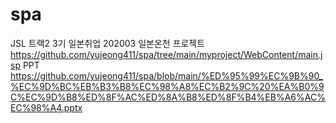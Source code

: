 # spa
JSL 트랙2 3기 일본취업 202003 일본온천 프로젝트
https://github.com/yujeong411/spa/tree/main/myproject/WebContent/main.jsp
PPT
https://github.com/yujeong411/spa/blob/main/%ED%95%99%EC%9B%90_%EC%9D%BC%EB%B3%B8%EC%98%A8%EC%B2%9C%20%EA%B0%9C%EC%9D%B8%ED%8F%AC%ED%8A%B8%ED%8F%B4%EB%A6%AC%EC%98%A4.pptx
